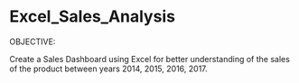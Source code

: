 # Excel_Sales_Analysis

OBJECTIVE:

Create a Sales Dashboard using Excel for better understanding of the sales of the product between years 2014, 2015, 2016, 2017.
